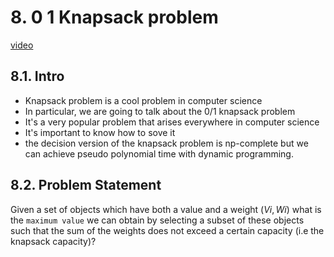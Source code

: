 # 8. 0 1 Knapsack problem

[video](https://www.youtube.com/)

## 8.1. Intro

- Knapsack problem is a cool problem in computer science
- In particular, we are going to talk about the 0/1 knapsack problem
- It's a very popular problem that arises everywhere in computer science
- It's important to know how to sove it
- the decision version of the knapsack problem is np-complete but we can achieve pseudo polynomial time with dynamic programming.

## 8.2. Problem Statement

Given a set of objects which have both a value and a weight $(Vi, Wi)$ what is the `maximum value` we can obtain by selecting a subset of these objects such that the sum of the weights does not exceed a certain capacity (i.e the knapsack capacity)?
